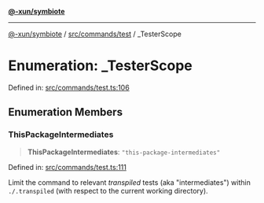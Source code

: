 [**@-xun/symbiote**](../../../../README.md)

***

[@-xun/symbiote](../../../../README.md) / [src/commands/test](../README.md) / \_TesterScope

# Enumeration: \_TesterScope

Defined in: [src/commands/test.ts:106](https://github.com/Xunnamius/symbiote/blob/3b6f45301765b7eab22ef0b67ed645f03c5935c3/src/commands/test.ts#L106)

## Enumeration Members

### ThisPackageIntermediates

> **ThisPackageIntermediates**: `"this-package-intermediates"`

Defined in: [src/commands/test.ts:111](https://github.com/Xunnamius/symbiote/blob/3b6f45301765b7eab22ef0b67ed645f03c5935c3/src/commands/test.ts#L111)

Limit the command to relevant _transpiled_ tests (aka "intermediates")
within `./.transpiled` (with respect to the current working directory).
